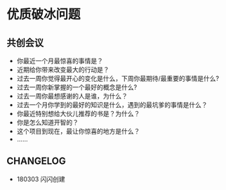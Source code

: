 # 优质破冰问题

## 共创会议

- 你最近一个月最惊喜的事情是？
- 近期给你带来改变最大的行动是？
- 过去一周你觉得最开心的变化是什么，下周你最期待/最重要的事情是什么?
- 过去一周你新掌握的一个最好的概念是什么?
- 过去一周你最想感谢的人是谁，为什么？
- 过去一个月你学到的最好的知识是什么，遇到的最坑爹的事情是什么？
- 你最近特别想给大伙儿推荐的书是？为什么？
- 你是怎么知道开智的？
- 这个项目到现在，最让你惊喜的地方是什么？
- ……




## CHANGELOG 

- 180303 闪闪创建

